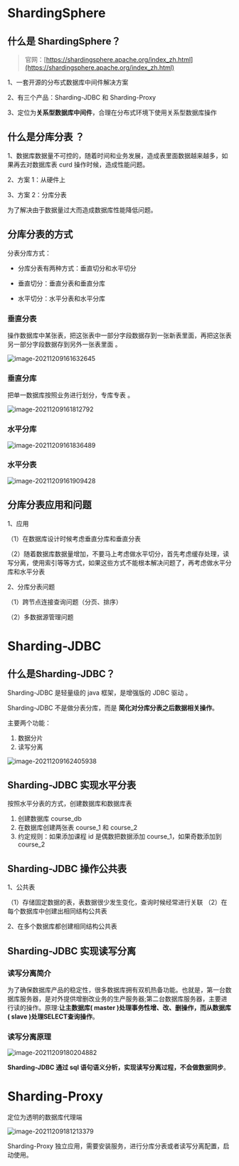 # ShardingSphere

## 什么是 ShardingSphere？

> 官网：[https://shardingsphere.apache.org/index_zh.html](https://shardingsphere.apache.org/index_zh.html)

1、一套开源的分布式数据库中间件解决方案 

2、有三个产品：Sharding-JDBC 和 Sharding-Proxy 

3、定位为**关系型数据库中间件**，合理在分布式环境下使用关系型数据库操作

## 什么是分库分表 ？

1、数据库数据量不可控的，随着时间和业务发展，造成表里面数据越来越多，如果再去对数据库表 curd 操作时候，造成性能问题。 

2、方案 1：从硬件上 

3、方案 2：分库分表 

为了解决由于数据量过大而造成数据库性能降低问题。

## 分库分表的方式

分表分库方式：

- 分库分表有两种方式：垂直切分和水平切分 

- 垂直切分：垂直分表和垂直分库 
- 水平切分：水平分表和水平分库 

### 垂直分表

操作数据库中某张表，把这张表中一部分字段数据存到一张新表里面，再把这张表另一部分字段数据存到另外一张表里面 。

![image-20211209161632645](https://cos.duktig.cn/typora/202112091616452.png)

### 垂直分库

把单一数据库按照业务进行划分，专库专表 。

![image-20211209161812792](https://cos.duktig.cn/typora/202112091618567.png)

### 水平分库 

![image-20211209161836489](https://cos.duktig.cn/typora/202112091618511.png)

### 水平分表

![image-20211209161909428](https://cos.duktig.cn/typora/202112091619321.png)

## 分库分表应用和问题

1、应用 

（1）在数据库设计时候考虑垂直分库和垂直分表 

（2）随着数据库数据量增加，不要马上考虑做水平切分，首先考虑缓存处理，读写分离，使用索引等等方式，如果这些方式不能根本解决问题了，再考虑做水平分库和水平分表 

2、分库分表问题 

（1）跨节点连接查询问题（分页、排序） 

（2）多数据源管理问题 

# Sharding-JDBC

## 什么是Sharding-JDBC？

Sharding-JDBC 是轻量级的 java 框架，是增强版的 JDBC 驱动 。

Sharding-JDBC 不是做分表分库，而是 **简化对分库分表之后数据相关操作**。

主要两个功能：

1. 数据分片
2. 读写分离

![image-20211209162405938](https://cos.duktig.cn/typora/202112091624356.png)

## Sharding-JDBC 实现水平分表

按照水平分表的方式，创建数据库和数据库表 

1. 创建数据库 course_db 
2. 在数据库创建两张表 course_1 和 course_2 
3. 约定规则：如果添加课程 id 是偶数把数据添加 course_1，如果奇数添加到 course_2 



## Sharding-JDBC 操作公共表 

1、公共表 

（1）存储固定数据的表，表数据很少发生变化，查询时候经常进行关联 
（2）在每个数据库中创建出相同结构公共表 

2、在多个数据库都创建相同结构公共表 



## Sharding-JDBC 实现读写分离 

### 读写分离简介

为了确保数据库产品的稳定性，很多数据库拥有双机热备功能。也就是，第一台数据库服务器，是对外提供增删改业务的生产服务器;第二台数据库服务器，主要进行读的操作。原理∶**让主数据库( master )处理事务性增、改、删操作，而从数据库( slave )处理SELECT查询操作**。

### 读写分离原理

![image-20211209180204882](https://cos.duktig.cn/typora/202112091802113.png)

**Sharding-JDBC 通过 sql 语句语义分析，实现读写分离过程，不会做数据同步**。



# Sharding-Proxy

定位为透明的数据库代理端

![image-20211209181213379](https://cos.duktig.cn/typora/202112091812688.png)

Sharding-Proxy 独立应用，需要安装服务，进行分库分表或者读写分离配置，启动使用。 



















